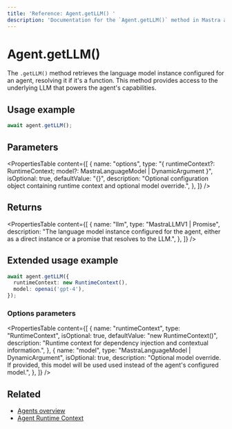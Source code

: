```yaml
---
title: 'Reference: Agent.getLLM() '
description: 'Documentation for the `Agent.getLLM()` method in Mastra agents, which retrieves the language model instance.'
---
```


# Agent.getLLM()

The `.getLLM()` method retrieves the language model instance configured for an agent, resolving it if it's a function. This method provides access to the underlying LLM that powers the agent's capabilities.

## Usage example

```typescript copy
await agent.getLLM();
```

## Parameters

<PropertiesTable
content={[
{
name: "options",
type: "{ runtimeContext?: RuntimeContext; model?: MastraLanguageModel | DynamicArgument<MastraLanguageModel> }",
isOptional: true,
defaultValue: "{}",
description: "Optional configuration object containing runtime context and optional model override.",
},
]}
/>

## Returns

<PropertiesTable
content={[
{
name: "llm",
type: "MastraLLMV1 | Promise<MastraLLMV1>",
description: "The language model instance configured for the agent, either as a direct instance or a promise that resolves to the LLM.",
},
]}
/>

## Extended usage example

```typescript copy
await agent.getLLM({
  runtimeContext: new RuntimeContext(),
  model: openai('gpt-4'),
});
```

### Options parameters

<PropertiesTable
content={[
{
name: "runtimeContext",
type: "RuntimeContext",
isOptional: true,
defaultValue: "new RuntimeContext()",
description: "Runtime context for dependency injection and contextual information.",
},
{
name: "model",
type: "MastraLanguageModel | DynamicArgument<MastraLanguageModel>",
isOptional: true,
description: "Optional model override. If provided, this model will be used used instead of the agent's configured model.",
},
]}
/>

## Related

- [Agents overview](../../docs/agents/overview)
- [Agent Runtime Context](../../docs/agents/runtime-context)
